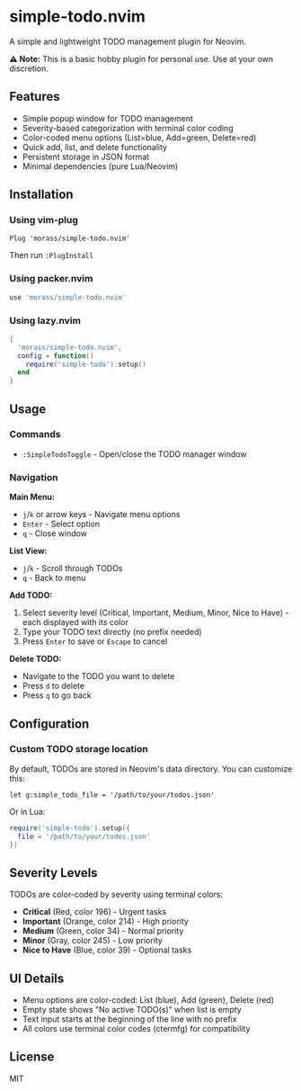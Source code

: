 # simple-todo.nvim

A simple and lightweight TODO management plugin for Neovim.

**⚠️ Note:** This is a basic hobby plugin for personal use. Use at your own discretion.

## Features

- Simple popup window for TODO management
- Severity-based categorization with terminal color coding
- Color-coded menu options (List=blue, Add=green, Delete=red)
- Quick add, list, and delete functionality
- Persistent storage in JSON format
- Minimal dependencies (pure Lua/Neovim)

## Installation

### Using vim-plug

```vim
Plug 'morass/simple-todo.nvim'
```

Then run `:PlugInstall`

### Using packer.nvim

```lua
use 'morass/simple-todo.nvim'
```

### Using lazy.nvim

```lua
{
  'morass/simple-todo.nvim',
  config = function()
    require('simple-todo').setup()
  end
}
```

## Usage

### Commands

- `:SimpleTodoToggle` - Open/close the TODO manager window

### Navigation

**Main Menu:**
- `j`/`k` or arrow keys - Navigate menu options
- `Enter` - Select option
- `q` - Close window

**List View:**
- `j`/`k` - Scroll through TODOs
- `q` - Back to menu

**Add TODO:**
1. Select severity level (Critical, Important, Medium, Minor, Nice to Have) - each displayed with its color
2. Type your TODO text directly (no prefix needed)
3. Press `Enter` to save or `Escape` to cancel

**Delete TODO:**
- Navigate to the TODO you want to delete
- Press `d` to delete
- Press `q` to go back

## Configuration

### Custom TODO storage location

By default, TODOs are stored in Neovim's data directory. You can customize this:

```vim
let g:simple_todo_file = '/path/to/your/todos.json'
```

Or in Lua:

```lua
require('simple-todo').setup({
  file = '/path/to/your/todos.json'
})
```

## Severity Levels

TODOs are color-coded by severity using terminal colors:
- **Critical** (Red, color 196) - Urgent tasks
- **Important** (Orange, color 214) - High priority
- **Medium** (Green, color 34) - Normal priority
- **Minor** (Gray, color 245) - Low priority
- **Nice to Have** (Blue, color 39) - Optional tasks

## UI Details

- Menu options are color-coded: List (blue), Add (green), Delete (red)
- Empty state shows "No active TODO(s)" when list is empty
- Text input starts at the beginning of the line with no prefix
- All colors use terminal color codes (ctermfg) for compatibility

## License

MIT